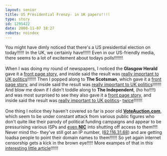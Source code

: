 ```yaml
---
layout: senior
title: US Presidential Frenzy- in UK papers!!!!
type: story
id: 1295422
date: 2000-11-07 18:27
robots: noindex
---
```

You might have dimly noticed that there's a US presidential election on today!!!!!! In the UK, we certainly have!!!!!! Even in our US-friendly media, there seems to a lot of excitement about todays polls!!!!!!! <br/> <br/>When I was doing my round of newspapers, I noticed the <b>Glasgow Herald</b> gave it a <a href="http://www.theherald.co.uk/news/archive/7-11-19100-1-1-7.html">front page story</a>, and inside said the result was <a href="http://www.theherald.co.uk/leader/archive/main.html">really important to UK politics</a>!!!!!!! Then I popped along to <b>The Scotsman</b>, which gave it a <a href="http://www.scotsman.com/cfm/home/text_only.cfm?articleid=TS00181151&amp;domain=www%2Ethescotsman%2Eco%2Euk&amp;pathinfo=%2Findex%2Ecfm&amp;qstring=id%3DTS00181151%26d%3DNews%26c%3Dfront%26s%3D1&amp;navlevel2=">front page story</a>, and inside said the result was <a href="http://www.scotsman.com/cfm/home/text_only.cfm?articleid=TS00181044&amp;domain=www%2Ethescotsman%2Eco%2Euk&amp;pathinfo=%2Findex%2Ecfm&amp;qstring=id%3DTS00181044%26d%3DNews%26c%3Dfront%26s%3D2&amp;navlevel2=">really important to UK politics</a>!!!!!!! And blow me down if I didn't toddle along to <b>The Independent</b>, (ho ho!!!!) and was most surprised to see they also gave it a <a href="http://www.independent.co.uk/news/World/US2000/2000-11/usupdate071100.shtml">front page story</a>, and inside said the result was <a href="http://www.independent.co.uk/argument/Leading_articles/2000-11/leadera071100.shtml">really important to UK politics</a>- <a href="http://www.independent.co.uk/argument/Regular_columnists/Donald_Macintyre/macintyre071100.shtml">twice</a>!!!!!!!<br/> <br/>One thing I notice they haven't covered so far is poor old <a href="http://62.116.31.68/"><b>VoteAuction.com</b></a>, which seem to be under constant attack from various public figures who don't quite like their parody of political funding campaigns and appear to be pressurising various ISPs and <a href="http://www.rtmark.com/voteauctionpr.html">even <b>NIC</b></a> into shutting off access to them!!!! Never mind tho- they've still got an IP number, (<a href="http://62.116.31.68/">62.116.31.68</a>) and are getting loadsa people to point their domain names to them!!!!!! So yet again internet censorship gets a kick in the brown eye!!!!! More exampes of that in this <a href="http://ojr.usc.edu/content/print.cfm?print=477">interesting little article</a>!!!!!!